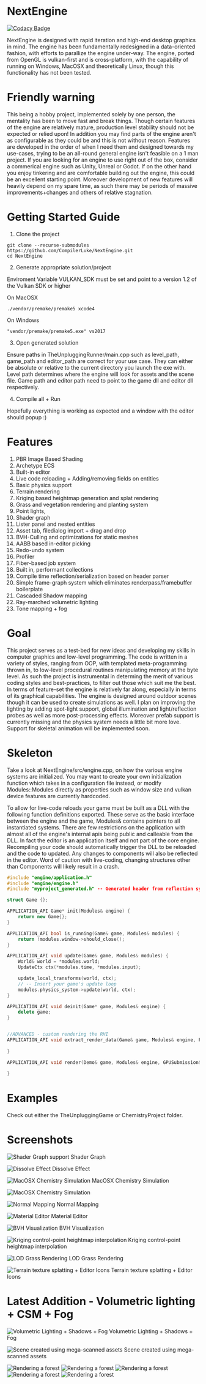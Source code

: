 # NextEngine
[![Codacy Badge](https://api.codacy.com/project/badge/Grade/56322335a66b4e599ea0ad0ba46a2bc9)](https://app.codacy.com/manual/CompilerLuke/NextEngine?utm_source=github.com&utm_medium=referral&utm_content=CompilerLuke/NextEngine&utm_campaign=Badge_Grade_Settings)

NextEngine is designed with rapid iteration and high-end desktop graphics in mind. The engine has been fundamentally redesigned in a data-oriented fashion, with efforts to parallize the engine under-way. The engine, ported from OpenGL is vulkan-first and is cross-platform, with the capability of running on Windows, MacOSX and theoretically Linux, though this functionality has not been tested. 


# Friendly warning
This being a hobby project, implemented solely by one person, the mentality has been to move fast and break things. Though certain features of the engine are relatively mature, production level stability should not be expected or relied upon! In addition you may find parts of the engine aren't as configurable as they could be and this is not without reason. Features are developed in the order of when I need them and designed towards my use-cases, trying to be an all-round general engine isn't feasible on a 1 man project. If you are looking for an engine to use right out of the box, consider a commerical engine such as Unity, Unreal or Godot. If on the other hand you enjoy tinkering and are comfortable building out the engine, this could be an excellent starting point. Moreover development of new features will heavily depend on my spare time, as such there may be periods of massive improvements+changes and others of relative stagnation.

# Getting Started Guide

1. Clone the project
```console
git clone --recurse-submodules https://github.com/CompilerLuke/NextEngine.git
cd NextEngine
```
2. Generate appropriate solution/project

Enviroment Variable VULKAN_SDK must be set and point to a version 1.2 of the Vulkan SDK or higher

On MacOSX

```console
./vendor/premake/premake5 xcode4
```
On Windows

```console
"vendor/premake/premake5.exe" vs2017
```

3. Open generated solution

Ensure paths in TheUnpluggingRunner/main.cpp such as level_path, game_path and editor_path are correct for your use case. They can either be absolute or relative to the current directory you launch the exe with. Level path determines where the engine will look for assets and the scene file. Game path and editor path need to point to the game dll and editor dll respectively. 

4. Compile all + Run

Hopefully everything is working as expected and a window with the editor should popup :)

# Features
1. PBR Image Based Shading
2. Archetype ECS
3. Built-in editor
4. Live code reloading + Adding/removing fields on entities
5. Basic physics support
6. Terrain rendering 
7. Kriging based heightmap generation and splat rendering
8. Grass and vegetation rendering and planting system
9. Point lights, 
10. Shader graph
11. Lister panel and nested entities
12. Asset tab, filedialog import + drag and drop
13. BVH-Culling and optimizations for static meshes
14. AABB based in-editor picking
15. Redo-undo system
16. Profiler
17. Fiber-based job system
18. Built in, performant collections
19. Compile time reflection/serialization based on header parser
20. Simple frame-graph system which eliminates renderpass/framebuffer boilerplate
21. Cascaded Shadow mapping
22. Ray-marched volumetric lighting
23. Tone mapping + fog

# Goal
This project serves as a test-bed for new ideas and developing my skills in computer graphics and low-level programming. The code is written in a variety of styles, ranging from OOP, with templated meta-programming thrown in, to low-level procedural routines manipulating memory at the byte level. As such the project is instrumental in determing the merit of various coding styles and best-practices, to filter out those which suit me the best. In terms of feature-set the engine is relatively far along, especially in terms of its graphical capabilities. The engine is designed around outdoor scenes though it can be used to create simulations as well. I plan on improving the lighting by adding spot-light support, global illumination and light/reflection probes as well as more post-processing effects. Moreover prefab support is currently missing and the physics system needs a little bit more love. Support for skeletal animation will be implemented soon. 

# Skeleton

Take a look at NextEngine/src/engine.cpp, on how the various engine systems are initialized. You may want to create your own initialization function which takes in a configuration file instead, or modify Modules::Modules directly as properties such as window size and vulkan device features are currently hardcoded.

To allow for live-code reloads your game must be built as a DLL with the following function definitions exported. These serve as the basic interface between the engine and the game, Modules& contains pointers to all instantiated systems. There are few restrictions on the application with almost all of the engine's internal apis being public and calleable from the DLL. In fact the editor is an application itself and not part of the core engine. Recompiling your code should automatically trigger the DLL to be reloaded and the code to updated. Any changes to components will also be reflected in the editor. Word of caution with live-coding, changing structures other than Components will likely result in a crash. 

```c++
#include "engine/application.h"
#include "engine/engine.h"
#include "myproject_generated.h" -- Generated header from reflection system, includes component definitions

struct Game {};

APPLICATION_API Game* init(Modules& engine) {
    return new Game{};
}

APPLICATION_API bool is_running(Game& game, Modules& modules) {
    return !modules.window->should_close();
}

APPLICATION_API void update(Game& game, Modules& modules) {
    World& world = *modules.world;
    UpdateCtx ctx(*modules.time, *modules.input);

    update_local_transforms(world, ctx);
    // -- Insert your game's update loop
    modules.physics_system->update(world, ctx);
}

APPLICATION_API void deinit(Game* game, Modules& engine) {
    delete game;
}


//ADVANCED - custom rendering the RHI
APPLICATION_API void extract_render_data(Game& game, Modules& engine, FrameData& data) {
    
}

APPLICATION_API void render(Demo& game, Modules& engine, GPUSubmission& gpu_submission, FrameData& data) {
    
}

```

# Examples
Check out either the TheUnpluggingGame or ChemistryProject folder.

# Screenshots

![Shader Graph support](https://media.discordapp.net/attachments/490868844760530944/768536285861380168/shadergraph_demo.JPG?width=2688&height=776)
Shader Graph

![Dissolve Effect](https://media.discordapp.net/attachments/490868844760530944/615550417794891803/Screenshot_190.png?width=2400&height=1350)
Dissolve Effect

![MacOSX Chemistry Simulation](https://cdn.discordapp.com/attachments/490868844760530944/774741962640064532/Screenshot_2020-11-07_at_22.07.05.png)
MacOSX Chemistry Simulation

![MacOSX Chemistry Simulation](https://cdn.discordapp.com/attachments/490868844760530944/774742011923398656/Screenshot_2020-11-07_at_22.03.36.png)

![Normal Mapping](https://media.discordapp.net/attachments/490868844760530944/726342993606475816/Wood.PNG)
Normal Mapping

![Material Editor](https://media.discordapp.net/attachments/490868844760530944/725715187125977119/cubemap.PNG?width=2684&height=1351)
Material Editor

![BVH Visualization](https://media.discordapp.net/attachments/490868844760530944/690621959016546344/algo.PNG)
BVH Visualization

![Kriging control-point heightmap interpolation](https://media.discordapp.net/attachments/490868844760530944/731453786064683079/kriging.PNG)
Kriging control-point heightmap interpolation

![LOD Grass Rendering](https://media.discordapp.net/attachments/490868844760530944/737713178166820945/lods.JPG?width=2338&height=1349)
LOD Grass Rendering

![Terrain texture splatting + Editor Icons](https://media.discordapp.net/attachments/490868844760530944/770595325739401226/Screenshot_2020-10-27_at_11.25.30.png?width=2308&height=1350)
Terrain texture splatting + Editor Icons

# Latest Addition - Volumetric lighting + CSM + Fog
![Volumetric Lighting + Shadows + Fog](https://media.discordapp.net/attachments/490868844760530944/683654920368554017/TreesAnime.PNG)
Volumetric Lighting + Shadows + Fog

![Scene created using mega-scanned assets](https://media.discordapp.net/attachments/582610879808274442/648229569949728788/Screenshot_206.png?width=2400&height=1350)
Scene created using mega-scanned assets

![Rendering a forest](https://cdn.discordapp.com/attachments/582610879808274442/779998285821771806/Base_Profile_Screenshot_2020.11.22_-_10.03.36.68.png)
![Rendering a forest](https://cdn.discordapp.com/attachments/582610879808274442/779998294284959744/Base_Profile_Screenshot_2020.11.22_-_10.04.33.98.png)
![Rendering a forest](https://cdn.discordapp.com/attachments/582610879808274442/779999203501408276/house_between_trees.png)
![Rendering a forest](https://cdn.discordapp.com/attachments/582610879808274442/779999437077872701/house_between_trees2.png)
![Rendering a forest](https://cdn.discordapp.com/attachments/582610879808274442/779999524022255626/Base_Profile_Screenshot_2020.11.22_-_10.05.59.58.png)




